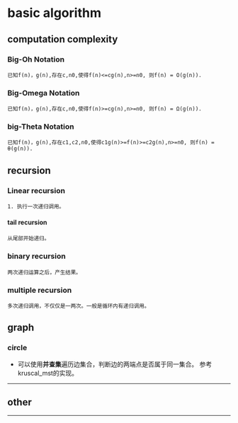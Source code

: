 # basic algorithm
## computation complexity
### Big-Oh Notation
	已知f(n)，g(n),存在c,n0,使得f(n)<=cg(n),n>=n0, 则f(n) = O(g(n)).

### Big-Omega Notation
	已知f(n)，g(n),存在c,n0,使得f(n)>=cg(n),n>=n0, 则f(n) = Ω(g(n)).

### big-Theta Notation
	已知f(n)，g(n),存在c1,c2,n0,使得c1g(n)>=f(n)>=c2g(n),n>=n0, 则f(n) = θ(g(n)).

## recursion
### Linear recursion
	1. 执行一次递归调用。
#### tail recursion
	从尾部开始递归。
### binary recursion
	两次递归运算之后，产生结果。
### multiple recursion
	多次递归调用，不仅仅是一两次。一般是循环内有递归调用。
## graph
### circle
- 可以使用**并查集**遍历边集合，判断边的两端点是否属于同一集合。 参考kruscal_mst的实现。

---

## other
---